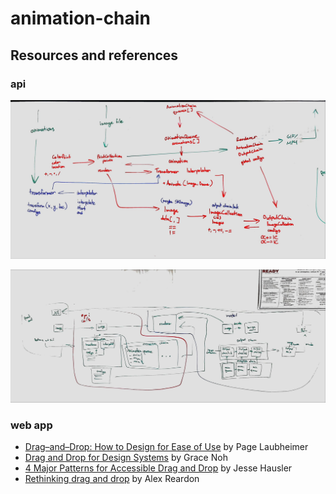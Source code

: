 # animation-chain

## Resources and references

### api
![api classes](https://github.com/maffiemaffie/animation-chain/blob/main/img/API_classes.JPG)

![app schematic](https://github.com/maffiemaffie/animation-chain/blob/main/img/app_schematic.JPG)

### web app
- [Drag–and–Drop: How to Design for Ease of Use](https://www.nngroup.com/articles/drag-drop/) by Page Laubheimer
- [Drag and Drop for Design Systems](https://medium.com/salesforce-ux/4-major-patterns-for-accessible-drag-and-drop-1d43f64ebf09) by Grace Noh
- [4 Major Patterns for Accessible Drag and Drop](https://uxdesign.cc/drag-and-drop-for-design-systems-8d40502eb26d) by Jesse Hausler
- [Rethinking drag and drop](https://medium.com/@alexandereardon/rethinking-drag-and-drop-d9f5770b4e6b) by Alex Reardon
